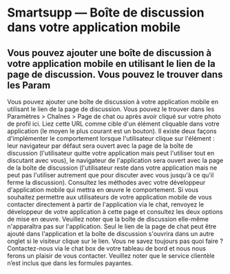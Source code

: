 # Smartsupp — Boîte de discussion dans votre application mobile
## Vous pouvez ajouter une boîte de discussion à votre application mobile en utilisant le lien de la page de discussion. Vous pouvez le trouver dans les Param
Vous pouvez ajouter une boîte de discussion à votre application mobile en utilisant le lien de la page de discussion. Vous pouvez le trouver dans les Paramètres > Chaînes > Page de chat ou après avoir cliqué sur votre photo de profil ici. Liez cette URL comme cible d'un élément cliquable dans votre application (le moyen le plus courant est un bouton). Il existe deux façons d'implémenter le comportement lorsque l'utilisateur clique sur l'élément :
leur navigateur par défaut sera ouvert avec la page de la boîte de discussion (l'utilisateur quitte votre application mais peut l'utiliser tout en discutant avec vous),
le navigateur de l'application sera ouvert avec la page de la boîte de discussion (l'utilisateur reste dans votre application mais ne peut pas l'utiliser autrement que pour discuter avec vous jusqu'à ce qu'il ferme la discussion).
Consultez les méthodes avec votre développeur d'application mobile qui mettra en œuvre le comportement. Si vous souhaitez permettre aux utilisateurs de votre application mobile de vous contacter directement à partir de l'application via le chat, renvoyez le développeur de votre application à cette page et consultez les deux options de mise en œuvre.
Veuillez noter que la boîte de discussion elle-même n'apparaîtra pas sur l'application. Seul le lien de la page de chat peut être ajouté dans l'application et la boîte de discussion s'ouvrira dans un autre onglet si le visiteur clique sur le lien.
Vous ne savez toujours pas quoi faire ? Contactez-nous via le chat box de votre tableau de bord et nous nous ferons un plaisir de vous contacter. Veuillez noter que le service clientèle n’est inclus que dans les formules payantes.

